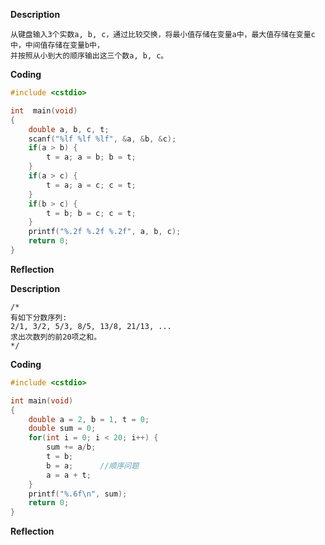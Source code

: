 

**Description**

```
从键盘输入3个实数a, b, c，通过比较交换，将最小值存储在变量a中，最大值存储在变量c中，中间值存储在变量b中，
并按照从小到大的顺序输出这三个数a, b, c。
```

**Coding**

```Cpp
#include <cstdio>

int  main(void)
{
	double a, b, c, t;
	scanf("%lf %lf %lf", &a, &b, &c);
	if(a > b) {
		t = a; a = b; b = t;
	}
	if(a > c) {
		t = a; a = c; c = t;
	}
	if(b > c) {
		t = b; b = c; c = t;
	}
	printf("%.2f %.2f %.2f", a, b, c);
	return 0;
}
```

**Reflection**



**Description**

```
/*
有如下分数序列:
2/1, 3/2, 5/3, 8/5, 13/8, 21/13, ...
求出次数列的前20项之和。
*/
```

**Coding**

```cpp
#include <cstdio>

int main(void)
{
	double a = 2, b = 1, t = 0;
	double sum = 0;
	for(int i = 0; i < 20; i++) {
		sum += a/b;
		t = b;
		b = a;		//顺序问题
		a = a + t;
	}
	printf("%.6f\n", sum);
	return 0;
}
```

**Reflection**



